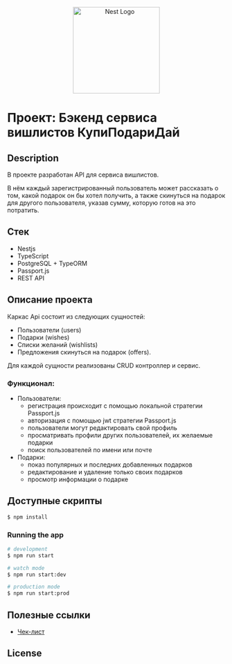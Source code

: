 <p align="center">
  <a href="http://nestjs.com/" target="blank"><img src="https://nestjs.com/img/logo-small.svg" width="200" alt="Nest Logo" /></a>
</p>

# Проект: Бэкенд сервиса вишлистов КупиПодариДай

## Description

В проекте разработан API для сервиса вишлистов.

В нём каждый зарегистрированный пользователь может рассказать о том, какой подарок он бы хотел получить, а также скинуться на подарок для другого пользователя, указав сумму, которую готов на это потратить.

## Cтек

- Nestjs
- TypeScript
- PostgreSQL + TypeORM
- Passport.js
- REST API

## Описание проекта

Каркас Api состоит из следующих сущностей:

- Пользователи (users)
- Подарки (wishes)
- Списки желаний (wishlists)
- Предложения скинуться на подарок (offers).

Для каждой сущности реализованы CRUD контроллер и сервис.

### Функционал:

- Пользователи:
  - регистрация происходит с помощью локальной стратегии Passport.js
  - авторизация с помощью jwt стратегии Passport.js
  - пользователи могут редактировать свой профиль
  - просматривать профили других пользователей, их желаемые подарки
  - поиск пользователей по имени или почте
- Подарки:
  - показ популярных и последних добавленных подарков
  - редактирование и удаление только своих подарков
  - просмотр информации о подарке

## Доступные скрипты

```bash
$ npm install
```

### Running the app

```bash
# development
$ npm run start

# watch mode
$ npm run start:dev

# production mode
$ npm run start:prod
```

## Полезные ссылки

- [Чек-лист](https://code.s3.yandex.net/web-plus/checklists/checklist_pdf/checklist_22.pdf)

## License
